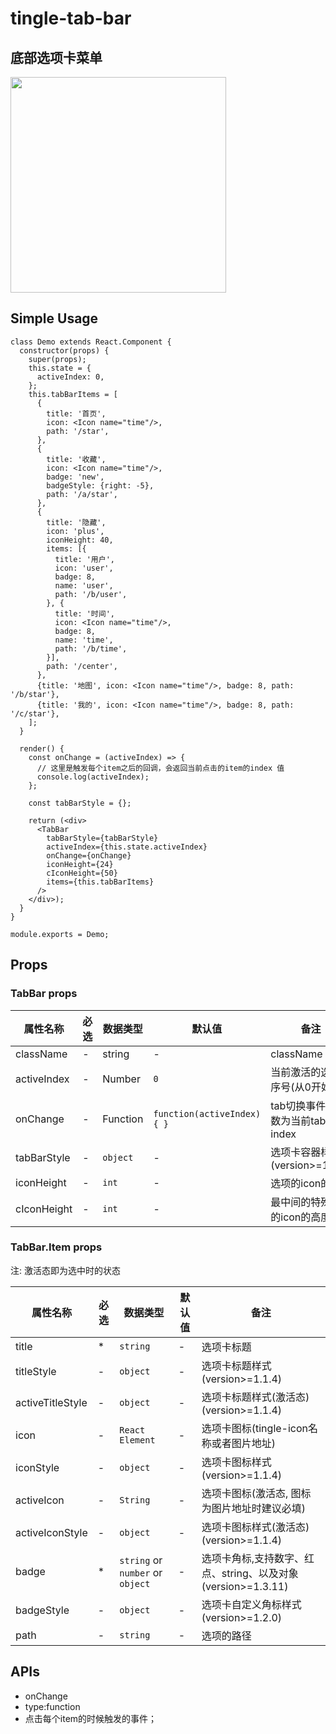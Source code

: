 # tingle-tab-bar

## 底部选项卡菜单

<img src="http://alipay-rmsdeploy-image.cn-hangzhou.alipay.aliyun-inc.com/skylark/attach/5304/92f2deaaa2f4dd1c/image.png" width="345"/>

## Simple Usage

```
class Demo extends React.Component {
  constructor(props) {
    super(props);
    this.state = {
      activeIndex: 0,
    };
    this.tabBarItems = [
      {
        title: '首页',
        icon: <Icon name="time"/>,
        path: '/star',
      },
      {
        title: '收藏',
        icon: <Icon name="time"/>,
        badge: 'new',
        badgeStyle: {right: -5},
        path: '/a/star',
      },
      {
        title: '隐藏',
        icon: 'plus',
        iconHeight: 40,
        items: [{
          title: '用户',
          icon: 'user',
          badge: 8,
          name: 'user',
          path: '/b/user',
        }, {
          title: '时间',
          icon: <Icon name="time"/>,
          badge: 8,
          name: 'time',
          path: '/b/time',
        }],
        path: '/center',
      },
      {title: '地图', icon: <Icon name="time"/>, badge: 8, path: '/b/star'},
      {title: '我的', icon: <Icon name="time"/>, badge: 8, path: '/c/star'},
    ];
  }

  render() {
    const onChange = (activeIndex) => {
      // 这里是触发每个item之后的回调，会返回当前点击的item的index 值
      console.log(activeIndex);
    };

    const tabBarStyle = {};

    return (<div>
      <TabBar
        tabBarStyle={tabBarStyle}
        activeIndex={this.state.activeIndex}
        onChange={onChange}
        iconHeight={24}
        cIconHeight={50}
        items={this.tabBarItems}
      />
    </div>);
  }
}

module.exports = Demo;
```

## Props

### TabBar props

|属性名称|必选|数据类型|默认值|备注|
|---|---|---|---|---|
|className|-|string|-|className
|activeIndex|-|Number|`0`|当前激活的选项卡序号(从0开始)
|onChange|-|Function|`function(activeIndex){ }`|tab切换事件, 参数为当前tab的index
|tabBarStyle|-|`object`|-|选项卡容器样式(version>=1.1.4)
|iconHeight|-|`int`|-|选项的icon的高度
|cIconHeight|-|`int`|-|最中间的特殊选项的icon的高度

### TabBar.Item props

注: 激活态即为选中时的状态

|属性名称|必选|数据类型|默认值|备注|
|---|---|---|---|---|
|title|*|`string`|-|选项卡标题
|titleStyle|-|`object`|-|选项卡标题样式(version>=1.1.4)
|activeTitleStyle|-|`object`|-|选项卡标题样式(激活态)(version>=1.1.4)
|icon|-|`React Element`|-|选项卡图标(tingle-icon名称或者图片地址)
|iconStyle|-|`object`|-|选项卡图标样式(version>=1.1.4)
|activeIcon|-|`String`|-|选项卡图标(激活态, 图标为图片地址时建议必填)
|activeIconStyle|-|`object`|-|选项卡图标样式(激活态)(version>=1.1.4)
|badge|*|`string` or `number` or `object` |-|选项卡角标,支持数字、红点、string、以及对象(version>=1.3.11)
|badgeStyle|-|`object`|-|选项卡自定义角标样式(version>=1.2.0)
|path|-|`string`|-|选项的路径

## APIs

* onChange 
 * type:function
 * 点击每个item的时候触发的事件；
